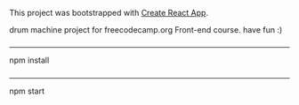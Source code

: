 This project was bootstrapped with [Create React App](https://github.com/facebook/create-react-app).

drum machine project for freecodecamp.org Front-end course.
have fun :)


#####
-----------
npm install

#####
-----------
npm start
